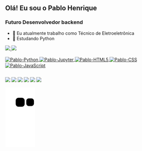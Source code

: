 ## Olá! Eu sou o Pablo Henrique
### Futuro Desenvolvedor backend 


- 🔭 Eu atualmente trabalho como Técnico de Eletroeletrônica
- 🌱 Estudando Python

<div>
  <a href="https://github.com/Pablohenrique-PH-dev"
  <img height="180em" src="https://github-readme-stats.vercel.app/api?username=Pablohenrique-PH-dev"/>
  <img height="180em" src="https://github-readme-stats.vercel.app/api?username=Pablohenrique-PH-dev&show_icons=true&theme=dracula&include_all_commits=true&count_private=true"/>
  <img height="180em" src="https://github-readme-stats.vercel.app/api/top-langs/?username=Pablohenrique-PH-dev&layout=compact&langs_count=16&theme=dracula"/>  
</div>
 
<div style="display: inline_block"><br>
  <img align="center" alt="Pablo-Python" height="50" width="60" src="https://cdn.jsdelivr.net/gh/devicons/devicon/icons/python/python-original.svg">
  <img align="center" alt="Pablo-Jupyter" height="50" width="60" src="https://cdn.jsdelivr.net/gh/devicons/devicon/icons/jupyter/jupyter-original-wordmark.svg">
  <img align="center" alt="Pablo-HTML5" height="50" width="60" src="https://cdn.jsdelivr.net/gh/devicons/devicon/icons/html5/html5-original.svg">
  <img align="center" alt="Pablo-CSS" height="50" width="60" src="https://cdn.jsdelivr.net/gh/devicons/devicon/icons/css3/css3-original.svg">
  <img align="center" alt="Pablo-JavaScript" height="50" width="60" src="https://cdn.jsdelivr.net/gh/devicons/devicon/icons/javascript/javascript-original.svg">
</div>
 
 ##
 
<div>
  <a href="https://www.linkedin.com/in/pablo-henrique-silva-b71202169/" target="_blank"><img src="https://img.shields.io/badge/LinkedIn-0077B5?style=for-the-badge&logo=linkedin&logoColor=white" target="_blank"></a>
   <a href="https://www.hackerrank.com/pablohenriquesa1" target="_blank"><img src="https://img.shields.io/badge/-Hackerrank-2EC866?style=for-the-badge&logo=HackerRank&logoColor=white" target="_blank"></a>
  <a href="https://mail.google.com/mail/u/0/?tab=rm&ogbl#inbox" target="_blank"><img src="https://img.shields.io/badge/Gmail-D14836?style=for-the-badge&logo=gmail&logoColor=white" target="_blank"></a>
   <a href="https://api.whatsapp.com/send?phone=5521975418932&text=Ol%C3%A1!%20venho%20do%20seu%20github.%20Gostaria%20de%20falar%20com%20voc%C3%AA!" target="_blank"><img src="https://img.shields.io/badge/WhatsApp-25D366?style=for-the-badge&logo=whatsapp&logoColor=white" target="_blank"></a>
  <a href="https://www.facebook.com/pablohenriquesantosdasilva" target="_blank"><img src="https://img.shields.io/badge/Facebook-1877F2?style=for-the-badge&logo=facebook&logoColor=white" target="_blank"></a>
  <a href="https://www.instagram.com/pablohssoficial/" target="_blank"><img src="https://img.shields.io/badge/Instagram-E4405F?style=for-the-badge&logo=instagram&logoColor=white" target="_blank"></a>
  
 
 
  ![Snake animation](https://github.com/Pablohenrique-PH-dev/Pablohenrique-PH-dev/blob/output/github-contribution-grid-snake.svg)
  
</div> 

 

<!--
### Hi there 👋


**Pablohenrique-PH-dev/Pablohenrique-PH-dev** is a ✨ _special_ ✨ repository because its `README.md` (this file) appears on your GitHub profile.

Here are some ideas to get you started:

- 🔭 I’m currently working on ...
- 🌱 I’m currently learning ...
- 👯 I’m looking to collaborate on ...
- 🤔 I’m looking for help with ...
- 💬 Ask me about ...
- 📫 How to reach me: ...
- 😄 Pronouns: ...
- ⚡ Fun fact: ...
-->
